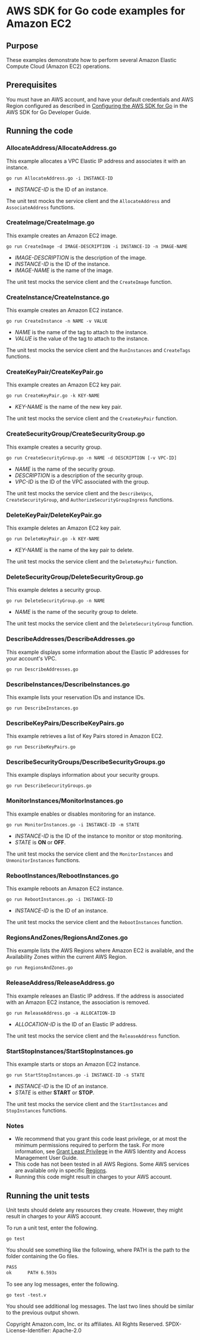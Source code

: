 # AWS SDK for Go code examples for Amazon EC2

## Purpose

These examples demonstrate how to perform several Amazon Elastic Compute Cloud (Amazon EC2) operations.

## Prerequisites

You must have an AWS account, and have your default credentials and AWS Region
configured as described in
[Configuring the AWS SDK for Go](https://docs.aws.amazon.com/sdk-for-go/v1/developer-guide/configuring-sdk.html)
in the AWS SDK for Go Developer Guide.

## Running the code

### AllocateAddress/AllocateAddress.go

This example allocates a VPC Elastic IP address and associates it with an instance.

`go run AllocateAddress.go -i INSTANCE-ID`

- _INSTANCE-ID_ is the ID of an instance.

The unit test mocks the service client and the `AllocateAddress` and `AssociateAddress` functions.

### CreateImage/CreateImage.go

This example creates an Amazon EC2 image.

`go run CreateImage -d IMAGE-DESCRIPTION -i INSTANCE-ID -n IMAGE-NAME`

- _IMAGE-DESCRIPTION_ is the description of the image.
- _INSTANCE-ID_ is the ID of the instance.
- _IMAGE-NAME_ is the name of the image.

The unit test mocks the service client and the `CreateImage` function.

### CreateInstance/CreateInstance.go

This example creates an Amazon EC2 instance.

`go run CreateInstance -n NAME -v VALUE`

- _NAME_ is the name of the tag to attach to the instance.
- _VALUE_ is the value of the tag to attach to the instance.

The unit test mocks the service client and the `RunInstances` and `CreateTags` functions.

### CreateKeyPair/CreateKeyPair.go

This example creates an Amazon EC2 key pair.

`go run CreateKeyPair.go -k KEY-NAME`

- _KEY-NAME_ is the name of the new key pair.

The unit test mocks the service client and the `CreateKeyPair` function.

### CreateSecurityGroup/CreateSecurityGroup.go

This example creates a security group.

`go run CreateSecurityGroup.go -n NAME -d DESCRIPTION [-v VPC-ID]`

- _NAME_ is the name of the security group.
- _DESCRIPTION_ is a description of the security group.
- _VPC-ID_ is the ID of the VPC associated with the group.

The unit test mocks the service client and the `DescribeVpcs`, `CreateSecurityGroup`, and `AuthorizeSecurityGroupIngress` functions.

### DeleteKeyPair/DeleteKeyPair.go

This example deletes an Amazon EC2 key pair.

`go run DeleteKeyPair.go -k KEY-NAME`

- _KEY-NAME_ is the name of the key pair to delete.

The unit test mocks the service client and the `DeleteKeyPair` function.

### DeleteSecurityGroup/DeleteSecurityGroup.go

This example deletes a security group.

`go run DeleteSecurityGroup.go -n NAME`

- _NAME_ is the name of the security group to delete.

The unit test mocks the service client and the `DeleteSecurityGroup` function.

### DescribeAddresses/DescribeAddresses.go

This example displays some information about the Elastic IP addresses for your account's VPC.

`go run DescribeAddresses.go`

### DescribeInstances/DescribeInstances.go

This example lists your reservation IDs and instance IDs.

`go run DescribeInstances.go`

### DescribeKeyPairs/DescribeKeyPairs.go

This example retrieves a list of Key Pairs stored in Amazon EC2.

`go run DescribeKeyPairs.go`

### DescribeSecurityGroups/DescribeSecurityGroups.go

This example displays information about your security groups.

`go run DescribeSecurityGroups.go`

### MonitorInstances/MonitorInstances.go

This example enables or disables monitoring for an instance.

`go run MonitorInstances.go -i INSTANCE-ID -m STATE`

- _INSTANCE-ID_ is the ID of the instance to monitor or stop monitoring.
- _STATE_ is **ON** or **OFF**.

The unit test mocks the service client and the `MonitorInstances` and `UnmonitorInstances` functions.

### RebootInstances/RebootInstances.go

This example reboots an Amazon EC2 instance.

`go run RebootInstances.go -i INSTANCE-ID`

- _INSTANCE-ID_ is the ID of an instance.

The unit test mocks the service client and the `RebootInstances` function.

### RegionsAndZones/RegionsAndZones.go

This example lists the AWS Regions where Amazon EC2 is available,
and the Availability Zones within the current AWS Region.

`go run RegionsAndZones.go`

### ReleaseAddress/ReleaseAddress.go

This example releases an Elastic IP address.
If the address is associated with an Amazon EC2 instance, the association is removed.

`go run ReleaseAddress.go -a ALLOCATION-ID`

- _ALLOCATION-ID_ is the ID of an Elastic IP address.

The unit test mocks the service client and the `ReleaseAddress` function.

### StartStopInstances/StartStopInstances.go

This example starts or stops an Amazon EC2 instance.

`go run StartStopInstances.go -i INSTANCE-ID -s STATE`

- _INSTANCE-ID_ is the ID of an instance.
- _STATE_ is either **START** or **STOP**.

The unit test mocks the service client and the `StartInstances` and `StopInstances` functions.

### Notes

- We recommend that you grant this code least privilege,
  or at most the minimum permissions required to perform the task.
  For more information, see
  [Grant Least Privilege](https://docs.aws.amazon.com/IAM/latest/UserGuide/best-practices.html#grant-least-privilege)
  in the AWS Identity and Access Management User Guide.
- This code has not been tested in all AWS Regions.
  Some AWS services are available only in specific
  [Regions](https://aws.amazon.com/about-aws/global-infrastructure/regional-product-services).
- Running this code might result in charges to your AWS account.

## Running the unit tests

Unit tests should delete any resources they create.
However, they might result in charges to your
AWS account.

To run a unit test, enter the following.

`go test`

You should see something like the following,
where PATH is the path to the folder containing the Go files.

```sh
PASS
ok      PATH 6.593s
```

To see any log messages, enter the following.

`go test -test.v`

You should see additional log messages.
The last two lines should be similar to the previous output shown.

Copyright Amazon.com, Inc. or its affiliates. All Rights Reserved. SPDX-License-Identifier: Apache-2.0
